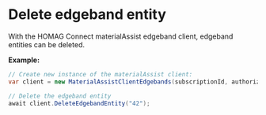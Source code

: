 # Delete edgeband entity

With the HOMAG Connect materialAssist edgeband client, edgeband entities can be deleted. 

<strong>Example:</strong>

```csharp
// Create new instance of the materialAssist client:
var client = new MaterialAssistClientEdgebands(subscriptionId, authorizationKey);

// Delete the edgeband entity
await client.DeleteEdgebandEntity("42");
```


